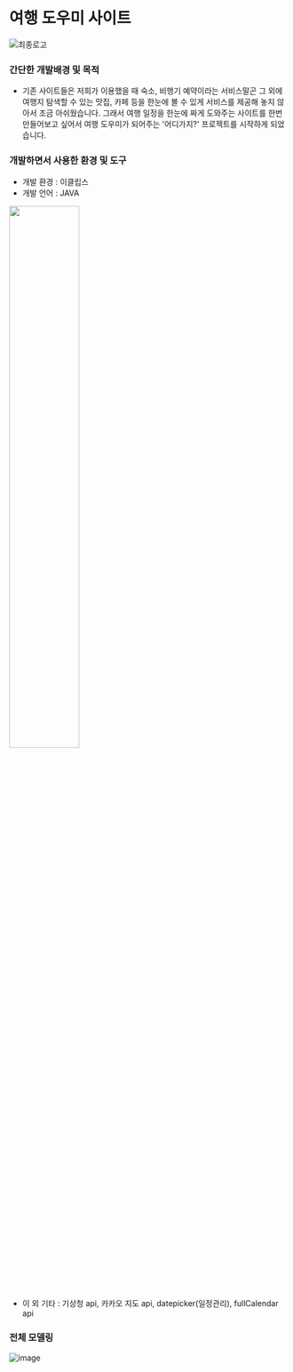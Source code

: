 # 여행 도우미 사이트

![최종로고](https://user-images.githubusercontent.com/94040016/159267886-58ea9cad-9cb7-4ca3-8c12-ae93d4b78475.png)
### 간단한 개발배경 및 목적
- 기존 사이트들은 저희가 이용했을 때 숙소, 비행기 예약이라는 서비스말곤 그 외에 여행지 탐색할 수 있는 맛집, 카페 등을 한눈에 볼 수 있게 서비스를 제공해 놓지 않아서 조금 아쉬웠습니다. 그래서 여행 일정을 한눈에 짜게 도와주는 사이트를 한번 만들어보고 싶어서 여행 도우미가 되어주는 '어디가지?' 프로젝트를 시작하게 되었습니다.

### 개발하면서 사용한 환경 및 도구
- 개발 환경 : 이클립스
- 개발 언어 : JAVA
<img src="https://user-images.githubusercontent.com/94040016/159264023-222900af-a306-4c79-bda4-300cfdf892c8.png" width="50%" height="50%"/>

- 이 외 기타 : 기상청 api, 카카오 지도 api, datepicker(일정관리), fullCalendar api


### 전체 모델링
![image](https://user-images.githubusercontent.com/94040016/159266110-f66b9076-7dbc-4ce4-be5b-0bd275779ce0.png)



